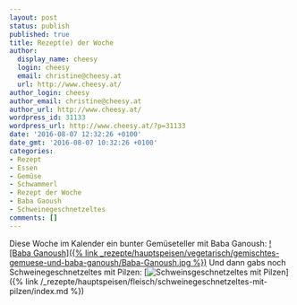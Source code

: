 ```yaml
---
layout: post
status: publish
published: true
title: Rezept(e) der Woche
author:
  display_name: cheesy
  login: cheesy
  email: christine@cheesy.at
  url: http://www.cheesy.at/
author_login: cheesy
author_email: christine@cheesy.at
author_url: http://www.cheesy.at/
wordpress_id: 31133
wordpress_url: http://www.cheesy.at/?p=31133
date: '2016-08-07 12:32:26 +0100'
date_gmt: '2016-08-07 10:32:26 +0100'
categories:
- Rezept
- Essen
- Gemüse
- Schwammerl
- Rezept der Woche
- Baba Gaoush
- Schweinegeschnetzeltes
comments: []
---
```

Diese Woche im Kalender ein bunter Gemüseteller mit Baba Ganoush:
[![Baba Ganoush]({% link _rezepte/hauptspeisen/vegetarisch/gemischtes-gemuese-und-baba-ganoush/Baba-Ganoush.jpg %})](http://www.cheesy.at/rezepte/hauptspeisen/gemuese/gemischtes-gemuese-und-baba-ganoush/)
Und dann gabs noch Schweinegeschnetzeltes mit Pilzen:
[![Schweinsgeschnetzeltes mit Pilzen](http://www.cheesy.at/wp-content/uploads/Schweinsgeschnetzeltes-mit-Pilzen.jpg)]({% link /_rezepte/hauptspeisen/fleisch/schweinegeschnetzeltes-mit-pilzen/index.md %})
